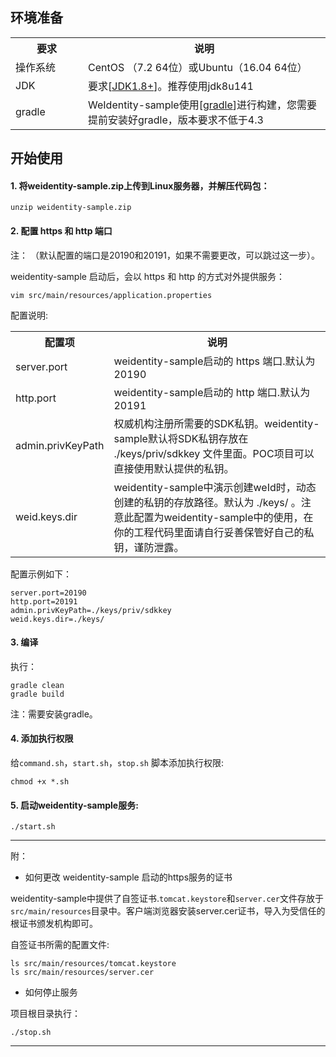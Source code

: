 ## 环境准备

<table style="width:100%;border-collapse:collapse">
 <tr>
  <th width="100">要求</th>
  <th>说明</th>
 </tr>
 <tr>
  <td>操作系统 </td>
  <td>CentOS （7.2 64位）或Ubuntu（16.04 64位） </td>
 </tr>
 <tr>
  <td>JDK</td>
  <td>要求[<a href='https://www.oracle.com/technetwork/java/javase/downloads/jdk8-downloads-2133151.html'>JDK1.8+</a>]。推荐使用jdk8u141</td>
 </tr>
 <tr>
  <td>gradle</td>
  <td>WeIdentity-sample使用[<a href='https://gradle.org/'>gradle</a>]进行构建，您需要提前安装好gradle，版本要求不低于4.3 </td>
 </tr>
</table>

## 开始使用

#### 1. 将weidentity-sample.zip上传到Linux服务器，并解压代码包：

```shell
unzip weidentity-sample.zip
```

#### 2. 配置 https 和 http 端口
注： （默认配置的端口是20190和20191，如果不需要更改，可以跳过这一步）。

weidentity-sample 启动后，会以 https 和 http 的方式对外提供服务：

```shell
vim src/main/resources/application.properties
```

配置说明:

<table style="width:100%;border-collapse:collapse">
 <tr>
  <th width="100">配置项</th>
  <th>说明</th>
 </tr>
 <tr>
  <td>server.port</td>
  <td>weidentity-sample启动的 https 端口.默认为20190 </td>
 </tr>
 <tr>
  <td>http.port</td>
  <td>weidentity-sample启动的 http 端口.默认为20191 </td>
 </tr>
 <tr>
  <td>admin.privKeyPath</td>
  <td>权威机构注册所需要的SDK私钥。weidentity-sample默认将SDK私钥存放在 ./keys/priv/sdkkey 文件里面。POC项目可以直接使用默认提供的私钥。 </td>
 </tr>
 <tr>
  <td>weid.keys.dir</td>
  <td>weidentity-sample中演示创建weId时，动态创建的私钥的存放路径。默认为 ./keys/ 。注意此配置为weidentity-sample中的使用，在你的工程代码里面请自行妥善保管好自己的私钥，谨防泄露。 </td>
 </tr>
</table>

配置示例如下：

```properties
server.port=20190
http.port=20191
admin.privKeyPath=./keys/priv/sdkkey
weid.keys.dir=./keys/
```


#### 3. 编译

执行：

```shell
gradle clean
gradle build
```

注：需要安装gradle。

#### 4. 添加执行权限

给```command.sh```，```start.sh```，```stop.sh``` 脚本添加执行权限:

```shell
chmod +x *.sh
```


#### 5. 启动weidentity-sample服务:

```shell
./start.sh
```

---

附：

* 如何更改 weidentity-sample 启动的https服务的证书

weidentity-sample中提供了自签证书.```tomcat.keystore```和```server.cer```文件存放于```src/main/resources```目录中。客户端浏览器安装server.cer证书，导入为受信任的根证书颁发机构即可。

自签证书所需的配置文件:

```shell
ls src/main/resources/tomcat.keystore
ls src/main/resources/server.cer
```

* 如何停止服务

项目根目录执行：
```shell
./stop.sh
```

---